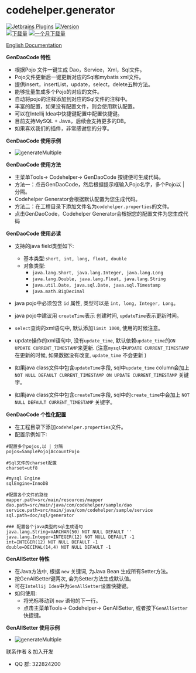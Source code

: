 codehelper.generator
=================
[![Jetbrains Plugins][plugin-img]][plugin] [![Version](http://phpstorm.espend.de/badge/8640/version)][plugin]		
[![下载量](http://phpstorm.espend.de/badge/8640/downloads)][plugin]
[![一个月下载量](http://phpstorm.espend.de/badge/8640/last-month)][plugin]

<a href="README-EN.md">English Documentation</a>

**GenDaoCode 特性**

- 根据Pojo 文件一键生成 Dao，Service，Xml，Sql文件。
- Pojo文件更新后一键更新对应的Sql和mybatis xml文件。
- 提供insert，insertList，update，select，delete五种方法。
- 能够批量生成多个Pojo的对应的文件。
- 自动将pojo的注释添加到对应的Sql文件的注释中。 
- 丰富的配置，如果没有配置文件，则会使用默认配置。
- 可以在Intellij Idea中快捷键配置中配置快捷键。
- 目前支持MySQL + Java，后续会支持更多的DB。
- 如果喜欢我们的插件，非常感谢您的分享。

**GenDaoCode 使用示例**

- ![generateMultiple](https://github.com/zhengjunbase/codehelper.generator/blob/master/genCodeDao.gif)

**GenDaoCode 使用方法**

- 主菜单Tools-> Codehelper-> GenDaoCode 按键便可生成代码。
- 方法一：点击GenDaoCode，然后根据提示框输入Pojo名字，多个Pojo以 | 分隔。
- Codehelper Generator会根据默认配置为您生成代码。
- 方法二：在工程目录下添加文件名为`codehelper.properties`的文件。
- 点击GenDaoCode，Codehelper Generator会根据您的配置文件为您生成代码


**GenDaoCode 使用必读**

- 支持的java field类型如下:
  * 基本类型:`short, int, long, float, double`
  * 对象类型:
       * `java.lang.Short, java.lang.Integer, java.lang.Long`
       * `java.lang.Double, java.lang.Float, java.lang.String `
       * `java.util.Date, java.sql.Date, java.sql.Timestamp`
       * `java.math.BigDecimal`

- java pojo中必须包含 `id` 属性, 类型可以是 `int, long, Integer, Long`。
- java pojo中建议用 `createTime`表示 创建时间, `updateTime`表示更新时间。
- `select`查询的xml语句中, 默认添加`limit 1000`, 使用的时候注意。
- update操作的xml语句中, 没有`update_time`, 默认依赖`update_time`的`ON UPDATE CURRENT_TIMESTAMP`来更新.
(注意`mysql`中`UPDATE CURRENT_TIMESTAMP` 在更新的时候, 如果数据没有改变, `update_time` 不会更新 )
- 如果java class文件中包含`updateTime`字段, sql中`update_time` column会加上
`NOT NULL DEFAULT CURRENT_TIMESTAMP ON UPDATE CURRENT_TIMESTAMP` 关键字。
- 如果java class文件中包含`createTime`字段, sql中的`create_time`中会加上 `NOT NULL DEFAULT CURRENT_TIMESTAMP` 关键字。

**GenDaoCode 个性化配置**
- 在工程目录下添加`codehelper.properties`文件。
- 配置示例如下:
```
#配置多个pojos,以 | 分隔
pojos=SamplePojo|AccountPojo

#Sql文件的charset配置
charset=utf8

#mysql Engine
sqlEngine=InnoDB

#配置各个文件的路径
mapper.path=src/main/resources/mapper
dao.path=src/main/java/com/codehelper/sample/dao
service.path=src/main/java/com/codehelper/sample/service
sql.path=doc/sql/generator

### 配置各个java类型的sql生成语句
java.lang.String=VARCHAR(50) NOT NULL DEFAULT ''
java.lang.Integer=INTEGER(12) NOT NULL DEFAULT -1
int=INTEGER(12) NOT NULL DEFAULT -1
double=DECIMAL(14,4) NOT NULL DEFAULT -1
```

**GenAllSetter 特性**

- 在Java方法中, 根据 `new` 关键词, 为Java Bean 生成所有Setter方法。
- 按GenAllSetter键两次, 会为Setter方法生成默认值。
- 可在`Intellij Idea`中为`GenAllSetter`设置快捷键。
- 如何使用:
  * 将光标移动到 `new` 语句的下一行。
  * 点击主菜单Tools-> Codehelper-> GenAllSetter, 或者按下`GenAllSetter`快捷键。

**GenAllSetter 使用示例**
- ![generateMultiple](https://github.com/zhengjunbase/codehelper.generator/blob/master/setter.gif)

联系作者 & 加入开发
- QQ 群: 322824200

[badge-gitter-img]: https://img.shields.io/gitter/room/gejun123456/MyBatisCodeHelper.svg
[badge-gitter]: https://gitter.im/codehelper-generator/Lobby
[plugin-img]: https://img.shields.io/badge/plugin-8640-orange.svg
[plugin]: https://plugins.jetbrains.com/plugin/8640
[badge-paypal-img]: https://img.shields.io/badge/donate-paypal-yellow.svg
[badge-paypal]:https://www.paypal.me/hsz

